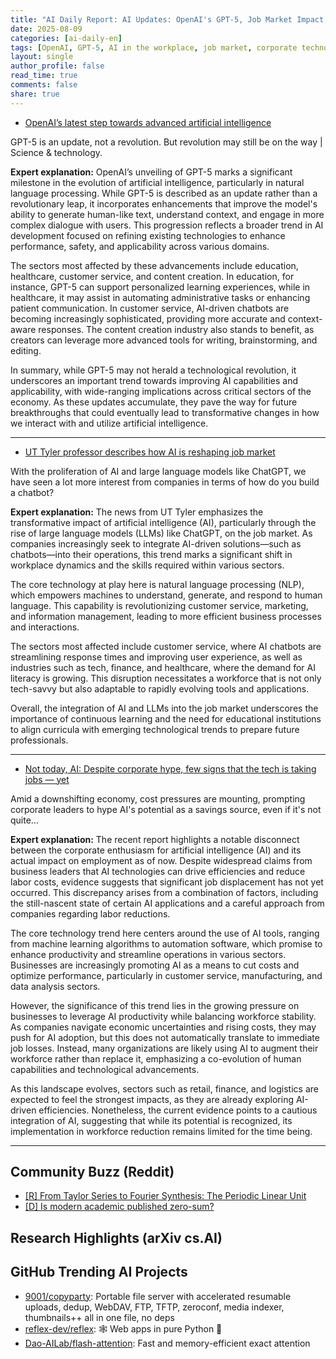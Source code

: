 ```yaml
---
title: "AI Daily Report: AI Updates: OpenAI's GPT-5, Job Market Impact, and Hype vs. Reality (2025-08-09)"
date: 2025-08-09
categories: [ai-daily-en]
tags: [OpenAI, GPT-5, AI in the workplace, job market, corporate technology, large language models, ChatGPT]
layout: single
author_profile: false
read_time: true
comments: false
share: true
---
```

- [OpenAI’s latest step towards advanced artificial intelligence](https://www.economist.com/science-and-technology/2025/08/08/openais-latest-step-towards-advanced-artificial-intelligence)

GPT-5 is an update, not a revolution. But revolution may still be on the way | Science & technology.

**Expert explanation:**
OpenAI’s unveiling of GPT-5 marks a significant milestone in the evolution of artificial intelligence, particularly in natural language processing. While GPT-5 is described as an update rather than a revolutionary leap, it incorporates enhancements that improve the model's ability to generate human-like text, understand context, and engage in more complex dialogue with users. This progression reflects a broader trend in AI development focused on refining existing technologies to enhance performance, safety, and applicability across various domains.

The sectors most affected by these advancements include education, healthcare, customer service, and content creation. In education, for instance, GPT-5 can support personalized learning experiences, while in healthcare, it may assist in automating administrative tasks or enhancing patient communication. In customer service, AI-driven chatbots are becoming increasingly sophisticated, providing more accurate and context-aware responses. The content creation industry also stands to benefit, as creators can leverage more advanced tools for writing, brainstorming, and editing.

In summary, while GPT-5 may not herald a technological revolution, it underscores an important trend towards improving AI capabilities and applicability, with wide-ranging implications across critical sectors of the economy. As these updates accumulate, they pave the way for future breakthroughs that could eventually lead to transformative changes in how we interact with and utilize artificial intelligence.

---
- [UT Tyler professor describes how AI is reshaping job market](https://www.kltv.com/2025/08/09/ut-tyler-professor-describes-how-ai-is-reshaping-job-market/)

With the proliferation of AI and large language models like ChatGPT, we have seen a lot more interest from companies in terms of how do you build a chatbot?

**Expert explanation:**
The news from UT Tyler emphasizes the transformative impact of artificial intelligence (AI), particularly through the rise of large language models (LLMs) like ChatGPT, on the job market. As companies increasingly seek to integrate AI-driven solutions—such as chatbots—into their operations, this trend marks a significant shift in workplace dynamics and the skills required within various sectors.

The core technology at play here is natural language processing (NLP), which empowers machines to understand, generate, and respond to human language. This capability is revolutionizing customer service, marketing, and information management, leading to more efficient business processes and interactions.

The sectors most affected include customer service, where AI chatbots are streamlining response times and improving user experience, as well as industries such as tech, finance, and healthcare, where the demand for AI literacy is growing. This disruption necessitates a workforce that is not only tech-savvy but also adaptable to rapidly evolving tools and applications.

Overall, the integration of AI and LLMs into the job market underscores the importance of continuous learning and the need for educational institutions to align curricula with emerging technological trends to prepare future professionals.

---
- [Not today, AI: Despite corporate hype, few signs that the tech is taking jobs — yet](https://www.nbcnews.com/business/business-news/how-ai-changes-the-job-market-what-to-know-rcna223246)

Amid a downshifting economy, cost pressures are mounting, prompting corporate leaders to hype AI's potential as a savings source, even if it's not quite...

**Expert explanation:**
The recent report highlights a notable disconnect between the corporate enthusiasm for artificial intelligence (AI) and its actual impact on employment as of now. Despite widespread claims from business leaders that AI technologies can drive efficiencies and reduce labor costs, evidence suggests that significant job displacement has not yet occurred. This discrepancy arises from a combination of factors, including the still-nascent state of certain AI applications and a careful approach from companies regarding labor reductions.

The core technology trend here centers around the use of AI tools, ranging from machine learning algorithms to automation software, which promise to enhance productivity and streamline operations in various sectors. Businesses are increasingly promoting AI as a means to cut costs and optimize performance, particularly in customer service, manufacturing, and data analysis sectors.

However, the significance of this trend lies in the growing pressure on businesses to leverage AI productivity while balancing workforce stability. As companies navigate economic uncertainties and rising costs, they may push for AI adoption, but this does not automatically translate to immediate job losses. Instead, many organizations are likely using AI to augment their workforce rather than replace it, emphasizing a co-evolution of human capabilities and technological advancements.

As this landscape evolves, sectors such as retail, finance, and logistics are expected to feel the strongest impacts, as they are already exploring AI-driven efficiencies. Nonetheless, the current evidence points to a cautious integration of AI, suggesting that while its potential is recognized, its implementation in workforce reduction remains limited for the time being.

---

## Community Buzz (Reddit)
- [[R] From Taylor Series to Fourier Synthesis: The Periodic Linear Unit](https://www.reddit.com/r/MachineLearning/comments/1mfi8li/r_from_taylor_series_to_fourier_synthesis_the/)
- [[D] Is modern academic published zero-sum?](https://www.reddit.com/r/MachineLearning/comments/1miq2y4/d_is_modern_academic_published_zerosum/)

## Research Highlights (arXiv cs.AI)


## GitHub Trending AI Projects
- [9001/copyparty](9001/copyparty): Portable file server with accelerated resumable uploads, dedup, WebDAV, FTP, TFTP, zeroconf, media indexer, thumbnails++ all in one file, no deps
- [reflex-dev/reflex](reflex-dev/reflex): 🕸️ Web apps in pure Python 🐍
- [Dao-AILab/flash-attention](Dao-AILab/flash-attention): Fast and memory-efficient exact attention
